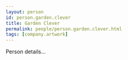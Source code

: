 ```yaml
---
layout: person
id: person.garden.clever
title: Garden Clever
permalink: people/person.garden.clever.html
tags: [company.artwork]
---
```


Person details...